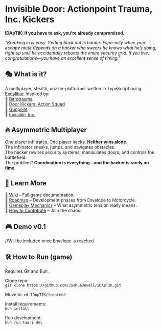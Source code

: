 # Invisible Door: Actionpoint Trauma, Inc. Kickers  
**IDApTIK: If you have to ask, you're already compromised.**  

*"Breaking in is easy. Getting back out is harder. Especially when your escape route depends on a hacker who swears he knows what he’s doing, right up until he accidentally reboots the entire security grid. If you live, congratulations—you have an excellent sense of timing."*  

## 🎭 What is it?  
A multiplayer, stealth, puzzle-platformer written in TypeScript using [Excalibur](https://excaliburjs.com/), inspired by:  
🔸 [Barotrauma](https://store.steampowered.com/app/602960/Barotrauma)  
🔸 [Door Kickers: Action Squad](https://store.steampowered.com/app/686200/Door_Kickers_Action_Squad/)  
🔸 [Gunpoint](https://store.steampowered.com/app/206190/Gunpoint/)  
🔸 [Invisible, Inc.](https://store.steampowered.com/app/243970/Invisible_Inc/)  

## 🔥 Asymmetric Multiplayer  
One player infiltrates. One player hacks. **Neither wins alone.**  
The infiltrator sneaks, jumps, and navigates obstacles.  
The hacker rewires security systems, manipulates doors, and controls the battlefield.  
The problem? **Coordination is everything—and the hacker is rarely on time.**  

## 📜 Learn More  
🔹 [Wiki](https://github.com/JoshuaJewell/IDApTIK/wiki) – Full game documentation.  
🔹 [Roadmap](https://github.com/JoshuaJewell/IDApTIK/wiki/Roadmap) – Development phases from Envelope to Motorcycle.  
🔹 [Gameplay Mechanics](https://github.com/JoshuaJewell/IDApTIK/wiki/Gameplay) – What asymmetric tension really means.  
🔹 [How to Contribute](https://github.com/JoshuaJewell/IDApTIK/wiki/Contributing) – Join the chaos.  

## 🎮 Demo v0.1  
//Will be included once Envelope is reached  
<IFrameEmbed src={url} />  

## 🛠 How to Run (game)  
Requires Git and Bun.  

Clone repo:  
`git clone https://github.com/JoshuaJewell/IDApTIK.git`

Move to:
`cd IDApTIK/frontend`

Install requirements:  
`bun install`  

Run development:  
`bun run tauri dev`  
